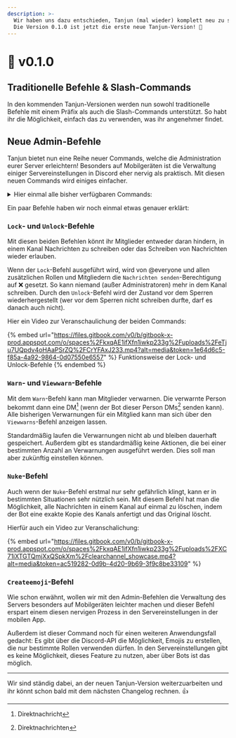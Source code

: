 ```yaml
---
description: >-
  Wir haben uns dazu entschieden, Tanjun (mal wieder) komplett neu zu schreiben.
  Die Version 0.1.0 ist jetzt die erste neue Tanjun-Version! 🥳
---
```


# 📅 v0.1.0

## Traditionelle Befehle & Slash-Commands

In den kommenden Tanjun-Versionen werden nun sowohl traditionelle Befehle mit einem Präfix als auch die Slash-Commands unterstützt. So habt ihr die Möglichkeit, einfach das zu verwenden, was ihr angenehmer findet.

## Neue Admin-Befehle

Tanjun bietet nun eine Reihe neuer Commands, welche die Administration eurer Server erleichtern! Besonders auf Mobilgeräten ist die Verwaltung einiger Servereinstellungen in Discord eher nervig als praktisch. Mit diesen neuen Commands wird einiges einfacher.

<details>

<summary>Hier einmal alle bisher verfügbaren Commands:</summary>

* `addrole` - Gebe einem Mitglied eine Rolle
* `removerole` - Entferne eine Rolle von einem Mitglied
* `createrole` - Erstelle eine Rolle
* `deleterole` - Lösche eie Rolle
* `kick` - Kicke ein Mitglied
* `ban` - Banne ein Mitglied
* `unban` - Entbanne ein Mitglied
* `timeout` - Schicke ein Mitglied in Timeout (beliebige Dauer möglich!)
* `removetimeout` - Entlasse ein Mitglied aus dem Timeout
* `purge` - Lösche eine bestimmte Anzahl an Nachrichten aus einem Kanal
* `nickname` - Ändere den Nicknamen eines Mitglieds
* `slowmode` - Lege den Slowmodus für einen Kanal fest (beliebige Dauer möglich!)
* `lock` - Sperre einen Kanal
* `unlock` - Entsperre einen Kanal
* `warn` - Verwarne ein Mitglied
* `viewwarns` - Liste die Verwarnungen eines Mitglieds auf
* `nuke` - Lösche **alle** Nachrichten aus einem Kanal, indem er neu erstellt wird
* `say` - Lass den Bot eine bestimmte Nachricht schreiben :eyes:
* `embed` - Sende ein Embed
* `createemoji` - Lade ein Emoji hoch

</details>

Ein paar Befehle haben wir noch einmal etwas genauer erklärt:

### `Lock`- und `Unlock`-Befehle

Mit diesen beiden Befehlen könnt ihr Mitglieder entweder daran hindern, in einem Kanal Nachrichten zu schreiben oder das Schreiben von Nachrichten wieder erlauben.

Wenn der `Lock`-Befehl ausgeführt wird, wird von @everyone und allen zusätzlichen Rollen und Mitgliedern die `Nachrichten senden`-Berechtigung auf ❌ gesetzt. So kann niemand (außer Administratoren) mehr in dem Kanal schreiben. Durch den `Unlock`-Befehl wird der Zustand vor dem Sperren wiederhergestellt (wer vor dem Sperren nicht schreiben durfte, darf es danach auch nicht).

Hier ein Video zur Veranschaulichung der beiden Commands:&#x20;

{% embed url="https://files.gitbook.com/v0/b/gitbook-x-prod.appspot.com/o/spaces%2FkxqAE1ifXfn1iwkp233g%2Fuploads%2FeTju7UQpdv4oHAaPSrZQ%2FCrYFAxJ233.mp4?alt=media&token=1e64d6c5-f85a-4a92-9864-0d07550e6557" %}
Funktionsweise der Lock- und Unlock-Befehle
{% endembed %}

### `Warn`- und `Viewwarn`-Befehle

Mit dem `Warn`-Befehl kann man Mitglieder verwarnen. Die verwarnte Person bekommt dann eine DM[^1] (wenn der Bot dieser Person DMs[^2] senden kann). Alle bisherigen Verwarnungen für ein Mitglied kann man sich über den `Viewwarns`-Befehl anzeigen lassen.

Standardmäßig laufen die Verwarnungen nicht ab und bleiben dauerhaft gespeichert. Außerdem gibt es standardmäßig keine Aktionen, die bei einer bestimmten Anzahl an Verwarnungen ausgeführt werden. Dies soll man aber zukünftig einstellen können.

### `Nuke`-Befehl

Auch wenn der `Nuke`-Befehl erstmal nur sehr gefährlich klingt, kann er in bestimmten Situationen sehr nützlich sein. Mit diesem Befehl hat man die Möglichkeit, alle Nachrichten in einem Kanal auf einmal zu löschen, indem der Bot eine exakte Kopie des Kanals anfertigt und das Original löscht.

Hierfür auch ein Video zur Veranschalichung:

{% embed url="https://files.gitbook.com/v0/b/gitbook-x-prod.appspot.com/o/spaces%2FkxqAE1ifXfn1iwkp233g%2Fuploads%2FXC71iXTGTQmjXxQSpkXm%2Fclearchannel_showcase.mp4?alt=media&token=ac519282-0d9b-4d20-9b69-3f9c8be33109" %}

### `Createemoji`-Befehl

Wie schon erwähnt, wollen wir mit den Admin-Befehlen die Verwaltung des Servers besonders auf Mobilgeräten leichter machen und dieser Befehl erspart einem diesen nervigen Prozess in den Servereinstellungen in der mobilen App.

Außerdem ist dieser Command noch für einen weiteren Anwendungsfall gedacht: Es gibt über die Discord-API die Möglichkeit, Emojis zu erstellen, die nur bestimmte Rollen verwenden dürfen. In den Servereinstellungen gibt es keine Möglichkeit, dieses Feature zu nutzen, aber über Bots ist das möglich.

***

Wir sind ständig dabei, an der neuen Tanjun-Version weiterzuarbeiten und ihr könnt schon bald mit dem nächsten Changelog rechnen. :thumbsup:

[^1]: Direktnachricht

[^2]: Direktnachrichten
